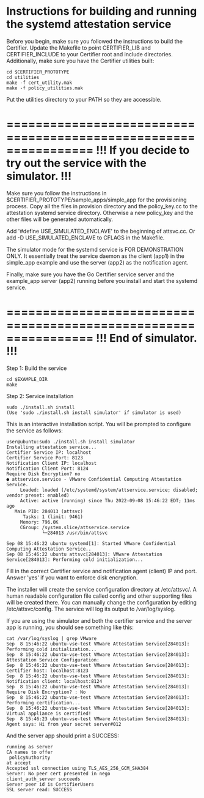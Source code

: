 Instructions for building and running the systemd attestation service
=====================================================================

Before you begin, make sure you followed the instructions to build the
Certifier. Update the Makefile to point CERTIFIER_LIB and CERTIFIER_INCLUDE to
your Certifier root and include directories. Additionally, make sure you have
the Certifier utilities built:

    cd $CERTIFIER_PROTOTYPE
    cd utilities
    make -f cert_utility.mak
    make -f policy_utilities.mak

Put the utilities directory to your PATH so they are accessible.

================================================================
!!! If you decide to try out the service with the simulator. !!!
================================================================

Make sure you follow the instructions in
$CERTIFIER_PROTOTYPE/sample_apps/simple_app for the provisioning process. Copy
all the files in provision directory and the policy_key.cc to the attestation
systemd service directory. Otherwise a new policy_key and the other files will
be generated automatically.

Add '#define USE_SIMULATED_ENCLAVE' to the beginning of attsvc.cc. Or add -D
USE_SIMULATED_ENCLAVE to CFLAGS in the Makefile.

The simulator mode for the systemd service is FOR DEMONSTRATION ONLY. It
essentially treat the service daemon as the client (app1) in the simple_app
example and use the server (app2) as the notification agent.

Finally, make sure you have the Go Certifier service server and the example_app
server (app2) running before you install and start the systemd service.

================================================================
!!! End of simulator. !!!
================================================================

Step 1: Build the service

    cd $EXAMPLE_DIR
    make

Step 2: Service installation

    sudo ./install.sh install
    (Use 'sudo ./install.sh install simulator' if simulator is used)

This is an interactive installation script. You will be prompted to configure
the service as follows:

    user@ubuntu:sudo ./install.sh install simulator
    Installing attestation service...
    Certifier Service IP: localhost
    Certifier Service Port: 8123
    Notification Client IP: localhost
    Notification Client Port: 8124
    Require Disk Encryption? no
    ● attservice.service - VMware Confidential Computing Attestation Service.
         Loaded: loaded (/etc/systemd/system/attservice.service; disabled; vendor preset: enabled)
         Active: active (running) since Thu 2022-09-08 15:46:22 EDT; 11ms ago
       Main PID: 284013 (attsvc)
          Tasks: 1 (limit: 9461)
         Memory: 796.0K
         CGroup: /system.slice/attservice.service
                 └─284013 /usr/bin/attsvc

    Sep 08 15:46:22 ubuntu systemd[1]: Started VMware Confidential Computing Attestation Service..
    Sep 08 15:46:22 ubuntu attsvc[284013]: VMware Attestation Service[284013]: Performing cold initialization...

Fill in the correct Certifier service and notification agent (client) IP and
port. Answer 'yes' if you want to enforce disk encryption.

The installer will create the service configuration directory at /etc/attsvc/.
A human readable configuration file called config and other supporting files
will be created there. You can manually change the configuration by editing
/etc/attsvc/config. The service will log its output to /var/log/syslog.

If you are using the simulator and both the certifier service and the server
app is running, you should see something like this:

    cat /var/log/syslog | grep VMware
    Sep  8 15:46:22 ubuntu-vse-test VMware Attestation Service[284013]: Performing cold initialization...
    Sep  8 15:46:22 ubuntu-vse-test VMware Attestation Service[284013]: Attestation Service Configuration:
    Sep  8 15:46:22 ubuntu-vse-test VMware Attestation Service[284013]:   Certifier host: localhost:8123
    Sep  8 15:46:22 ubuntu-vse-test VMware Attestation Service[284013]:   Notification client: localhost:8124
    Sep  8 15:46:22 ubuntu-vse-test VMware Attestation Service[284013]:   Require Disk Encryption? : No
    Sep  8 15:46:22 ubuntu-vse-test VMware Attestation Service[284013]: Performing certification...
    Sep  8 15:46:22 ubuntu-vse-test VMware Attestation Service[284013]: Virtual appliance is certified!
    Sep  8 15:46:23 ubuntu-vse-test VMware Attestation Service[284013]: Agent says: Hi from your secret server#012

And the server app should print a SUCCESS:

    running as server
    CA names to offer
     policyAuthority
    at accept
    Accepted ssl connection using TLS_AES_256_GCM_SHA384
    Server: No peer cert presented in nego
    client_auth_server succeeds
    Server peer id is CertifierUsers
    SSL server read: SUCCESS

